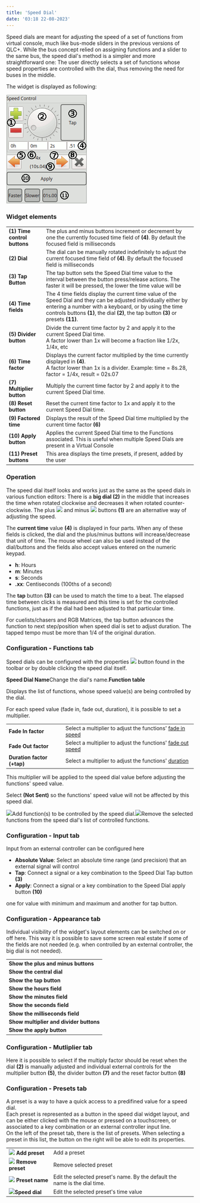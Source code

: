 ```yaml
---
title: 'Speed Dial'
date: '03:18 22-08-2023'
---
```


Speed dials are meant for adjusting the speed of a set of functions from virtual console, much like bus-mode sliders in the previous versions of QLC+. While the bus concept relied on assigning functions and a slider to the same bus, the speed dial's method is a simpler and more straightforward one: The user directly selects a set of functions whose speed properties are controlled with the dial, thus removing the need for buses in the middle.

  
The widget is displayed as following:

![](speeddial.png)

### Widget elements

|     |     |
| --- | --- |
| **(1) Time control buttons** | The plus and minus buttons increment or decrement by one the currently focused time field of **(4)**. By default the focused field is milliseconds |
| **(2) Dial** | The dial can be manually rotated indefinitely to adjust the current focused time field of **(4)**. By default the focused field is milliseconds |
| **(3) Tap Button** | The tap button sets the Speed Dial time value to the interval between the button press/release actions. The faster it will be pressed, the lower the time value will be |
| **(4) Time fields** | The 4 time fields display the current time value of the Speed Dial and they can be adjusted individually either by entering a number with a keyboard, or by using the time controls buttons **(1)**, the dial **(2)**, the tap button **(3)** or presets **(11)**. |
| **(5) Divider button** | Divide the current time factor by 2 and apply it to the current Speed Dial time.  <br>A factor lower than 1x will become a fraction like 1/2x, 1/4x, etc |
| **(6) Time factor** | Displays the current factor multiplied by the time currently displayed in **(4)**.  <br>A factor lower than 1x is a divider. Example: time = 8s.28, factor = 1/4x, result = 02s.07 |
| **(7) Multiplier button** | Multiply the current time factor by 2 and apply it to the current Speed Dial time. |
| **(8) Reset button** | Reset the current time factor to 1x and apply it to the current Speed Dial time. |
| **(9) Factored time** | Displays the result of the Speed Dial time multiplied by the current time factor **(6)** |
| **(10) Apply button** | Applies the current Speed Dial time to the Functions associated. This is useful when multiple Speed Dials are present in a Virtual Console |
| **(11) Preset buttons** | This area displays the time presets, if present, added by the user |

### Operation

The speed dial itself looks and works just as the same as the speed dials in various function editors: There is a **big dial (2)** in the middle that increases the time when rotated clockwise and decreases it when rotated counter-clockwise. The plus ![](/basics/edit_add.png) and minus ![](/basics/edit_remove.png) buttons **(1)** are an alternative way of adjusting the speed.

The **current time** value **(4)** is displayed in four parts. When any of these fields is clicked, the dial and the plus/minus buttons will increase/decrease that unit of time. The mouse wheel can also be used instead of the dial/buttons and the fields also accept values entered on the numeric keypad.

* **h**: Hours
* **m**: Minutes
* **s**: Seconds
* **.xx**: Centiseconds (100ths of a second)

The **tap** button **(3)** can be used to match the time to a beat. The elapsed time between clicks is measured and this time is set for the controlled functions, just as if the dial had been adjusted to that particular time.

For cuelists/chasers and RGB Matrices, the tap button advances the function to next step/position when speed dial is set to adjust duration. The tapped tempo must be more than 1/4 of the original duration.

### Configuration - Functions tab

Speed dials can be configured with the properties ![](/basics/edit.png) button found in the toolbar or by double clicking the speed dial itself.

**Speed Dial Name**Change the dial's name.**Function table**

Displays the list of functions, whose speed value(s) are being controlled by the dial.

For each speed value (fade in, fade out, duration), it is possible to set a multiplier.

|     |     |
| --- | --- |
| **Fade In factor** | Select a multiplier to adjust the functions' [fade in speed](/basics/glossary-and-concepts#functions) |
| **Fade Out factor** | Select a multiplier to adjust the functions' [fade out speed](/basics/glossary-and-concepts#functions) |
| **Duration factor (+tap)** | Select a multiplier to adjust the functions' [duration](/basics/glossary-and-concepts#functions) |

This multiplier will be applied to the speed dial value before adjusting the functions' speed value.

Select **(Not Sent)** so the functions' speed value will not be affected by this speed dial.

![](/basics/edit_add.png)Add function(s) to be controlled by the speed dial.![](/basics/edit_remove.png)Remove the selected functions from the speed dial's list of controlled functions.

### Configuration - Input tab

Input from an external controller can be configured here

* **Absolute Value**: Select an absolute time range (and precision) that an external signal will control
* **Tap**: Connect a signal or a key combination to the Speed Dial Tap button **(3)**
* **Apply**: Connect a signal or a key combination to the Speed Dial apply button **(10)**

one for value with minimum and maximum and another for tap button.

### Configuration - Appearance tab

Individual visibility of the widget's layout elements can be switched on or off here. This way it is possible to save some screen real estate if some of the fields are not needed (e.g. when controlled by an external controller, the big dial is not needed).

|     |
| --- |
| **Show the plus and minus buttons** |
| **Show the central dial** |
| **Show the tap button** |
| **Show the hours field** |
| **Show the minutes field** |
| **Show the seconds field** |
| **Show the milliseconds field** |
| **Show multiplier and divider buttons** |
| **Show the apply button** |

### Configuration - Mutliplier tab

Here it is possible to select if the multiply factor should be reset when the dial **(2)** is manually adjusted and individual external controls for the multiplier button **(5)**, the divider button **(7)** and the reset factor button **(8)**

### Configuration - Presets tab

A preset is a way to have a quick access to a predifined value for a speed dial.  
Each preset is represented as a button in the speed dial widget layout, and can be either clicked with the mouse or pressed on a touchscreen, or associated to a key combination or an external controller input line.  
On the left of the preset tab, there is the list of presets. When selecting a preset in this list, the button on the right will be able to edit its properties.

|     |     |
| --- | --- |
| **![](/basics/edit_add.png) Add preset** | Add a preset |
| **![](/basics/edit_remove.png) Remove preset** | Remove selected preset |
| **![](/basics/editclear.png) Preset name** | Edit the selected preset's name. By the default the name is the dial time. |
| ![](/basics/speed.png)**Speed dial** | Edit the selected preset's time value |